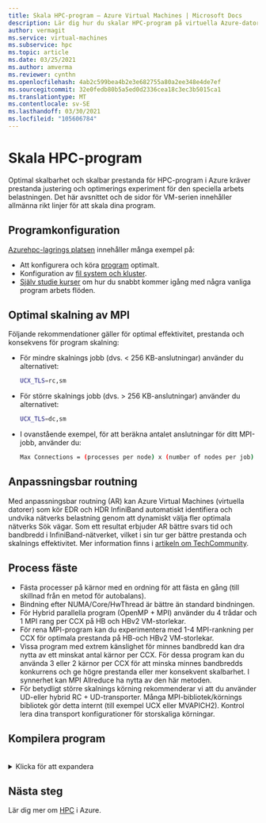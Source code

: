 ```yaml
---
title: Skala HPC-program – Azure Virtual Machines | Microsoft Docs
description: Lär dig hur du skalar HPC-program på virtuella Azure-datorer.
author: vermagit
ms.service: virtual-machines
ms.subservice: hpc
ms.topic: article
ms.date: 03/25/2021
ms.author: amverma
ms.reviewer: cynthn
ms.openlocfilehash: 4ab2c599bea4b2e3e682755a80a2ee348e4de7ef
ms.sourcegitcommit: 32e0fedb80b5a5ed0d2336cea18c3ec3b5015ca1
ms.translationtype: MT
ms.contentlocale: sv-SE
ms.lasthandoff: 03/30/2021
ms.locfileid: "105606784"
---
```

# <a name="scaling-hpc-applications"></a>Skala HPC-program

Optimal skalbarhet och skalbar prestanda för HPC-program i Azure kräver prestanda justering och optimerings experiment för den speciella arbets belastningen. Det här avsnittet och de sidor för VM-serien innehåller allmänna rikt linjer för att skala dina program.

## <a name="application-setup"></a>Programkonfiguration
[Azurehpc-lagrings platsen](https://github.com/Azure/azurehpc) innehåller många exempel på:
- Att konfigurera och köra [program](https://github.com/Azure/azurehpc/tree/master/apps) optimalt.
- Konfiguration av [fil system och kluster](https://github.com/Azure/azurehpc/tree/master/examples).
- [Själv studie kurser](https://github.com/Azure/azurehpc/tree/master/tutorials) om hur du snabbt kommer igång med några vanliga program arbets flöden.

## <a name="optimally-scaling-mpi"></a>Optimal skalning av MPI 

Följande rekommendationer gäller för optimal effektivitet, prestanda och konsekvens för program skalning:

- För mindre skalnings jobb (dvs. < 256 KB-anslutningar) använder du alternativet:
   ```bash
   UCX_TLS=rc,sm
   ```

- För större skalnings jobb (dvs. > 256 KB-anslutningar) använder du alternativet:
   ```bash
   UCX_TLS=dc,sm
   ```

- I ovanstående exempel, för att beräkna antalet anslutningar för ditt MPI-jobb, använder du:
   ```bash
   Max Connections = (processes per node) x (number of nodes per job) x (number of nodes per job) 
   ```

## <a name="adaptive-routing"></a>Anpassningsbar routning
Med anpassningsbar routning (AR) kan Azure Virtual Machines (virtuella datorer) som kör EDR och HDR InfiniBand automatiskt identifiera och undvika nätverks belastning genom att dynamiskt välja fler optimala nätverks Sök vägar. Som ett resultat erbjuder AR bättre svars tid och bandbredd i InfiniBand-nätverket, vilket i sin tur ger bättre prestanda och skalnings effektivitet. Mer information finns i [artikeln om TechCommunity](https://techcommunity.microsoft.com/t5/azure-compute/adaptive-routing-on-azure-hpc/ba-p/1205217).

## <a name="process-pinning"></a>Process fäste

- Fästa processer på kärnor med en ordning för att fästa en gång (till skillnad från en metod för autobalans). 
- Bindning efter NUMA/Core/HwThread är bättre än standard bindningen.
- För Hybrid parallella program (OpenMP + MPI) använder du 4 trådar och 1 MPI rang per CCX på HB och HBv2 VM-storlekar.
- För rena MPI-program kan du experimentera med 1-4 MPI-rankning per CCX för optimala prestanda på HB-och HBv2 VM-storlekar.
- Vissa program med extrem känslighet för minnes bandbredd kan dra nytta av ett minskat antal kärnor per CCX. För dessa program kan du använda 3 eller 2 kärnor per CCX för att minska minnes bandbredds konkurrens och ge högre prestanda eller mer konsekvent skalbarhet. I synnerhet kan MPI Allreduce ha nytta av den här metoden.
- För betydligt större skalnings körning rekommenderar vi att du använder UD-eller hybrid RC + UD-transporter. Många MPI-bibliotek/körnings bibliotek gör detta internt (till exempel UCX eller MVAPICH2). Kontrol lera dina transport konfigurationer för storskaliga körningar.

## <a name="compiling-applications"></a>Kompilera program
<br>
<details>
<summary>Klicka för att expandera</summary>

Om du inte behöver kompilera program med lämpliga optimerings flaggor får du bästa möjliga skalnings prestanda på virtuella datorer i HB och HC-serien.

### <a name="amd-optimizing-cc-compiler"></a>AMD-optimering C/C++-kompilator

AOCC-kompilatorsystemet (AMD Optimization C/C++ compiler) erbjuder en hög nivå av avancerad optimering, multi-threading och processor support som omfattar global optimering, vectorization, analys av slingor, loop-omvandlingar och kodgenerering. Binärfiler för AOCC-kompilator är lämpliga för Linux-system som har GNU C Library (glibc) version 2,17 och senare. Kompilator Suite består av en C/C++ compiler (clang), en Fortran-kompilator (FLANG) och en Fortran-frontend till clang (Dragon-ägg).

### <a name="clang"></a>Clang

Clang är en C-, C++-och mål-C-kompilator som hanterar för bearbetning, parsning, optimering, kodgenerering, sammansättning och länkning av kod. Clang stöder  `-march=znver1` flaggan för att möjliggöra bästa möjliga kodgenerering och justering för AMD: s Zen-baserade x86-arkitektur.

### <a name="flang"></a>FLANG

FLANG-kompilatorn är ett nyare tillägg till AOCC Suite (lades till 2018 april) och är för närvarande i för hands versionen för att utvecklare ska kunna hämta och testa. Med hjälp av Fortran 2008 utökar AMD GitHub-versionen av FLANG ( https://github.com/flang-compiler/flang) . FLANG-kompilatorn har stöd för alla clang compile-alternativ och ytterligare ett antal FLANG-angivna kompilator alternativ.

### <a name="dragonegg"></a>DragonEgg

DragonEgg är ett GCC-plugin-program som ersätter GCCs optimeringar och kod generatorer med dem från LLVM-projektet. DragonEgg som medföljer AOCC fungerar med gcc-4.8. x har testats för x86-32/x86-64-mål och har använts på olika Linux-plattformar.

GFortran är den faktiska klient delen för Fortran-program som ansvarar för för bearbetning, parsning och semantisk analys som genererar GCC GIMPLE intermediär representation (IR). DragonEgg är ett GNU-plugin-program, som ansluter till GFortran-kompilator flödet. Den implementerar API för GNU-plugin-programmet. Med plugin-arkitekturen blir DragonEgg kompilator driv rutinen, som kör de olika faserna i kompileringen.  När du har använt hämtnings-och installations anvisningarna kan Dragon-ägg anropas med: 

```bash
$ gfortran [gFortran flags] 
   -fplugin=/path/AOCC-1.2-Compiler/AOCC-1.2-     
   FortranPlugin/dragonegg.so [plugin optimization flags]     
   -c xyz.f90 $ clang -O3 -lgfortran -o xyz xyz.o $./xyz
```
   
### <a name="pgi-compiler"></a>SGB-kompilator
SGB Community Edition ver. 17 bekräftas att fungera med AMD-EPYC. En SGB-kompilerad version av STREAM levererar plattformens fulla minnes bandbredd. Den nya Community Edition 18,10 (nov 2018) bör också fungera bra. Nedan är ett exempel på CLI som kompileras optimalt med Intel-kompilatorn:

```bash
pgcc $(OPTIMIZATIONS_PGI) $(STACK) -DSTREAM_ARRAY_SIZE=800000000 stream.c -o stream.pgi
```

### <a name="intel-compiler"></a>Intel-kompilator
Intel compiler ver. 18 bekräftas att fungera med AMD-EPYC. Nedan är ett exempel på CLI som kompileras optimalt med Intel-kompilatorn.

```bash
icc -o stream.intel stream.c -DSTATIC -DSTREAM_ARRAY_SIZE=800000000 -mcmodel=large -shared-intel -Ofast –qopenmp
```

### <a name="gcc-compiler"></a>GCC-kompilator 
För HPC rekommenderar AMD GCC compiler 7,3 eller senare. Äldre versioner, till exempel 4.8.5 som ingår i RHEL/CentOS 7,4, rekommenderas inte. GCC 7,3 och senare kommer att leverera betydligt högre prestanda på HPL-, HPCG-och DGEMM-tester.

```bash
gcc $(OPTIMIZATIONS) $(OMP) $(STACK) $(STREAM_PARAMETERS) stream.c -o stream.gcc
```
</details>

## <a name="next-steps"></a>Nästa steg

Lär dig mer om [HPC](/azure/architecture/topics/high-performance-computing/) i Azure.
